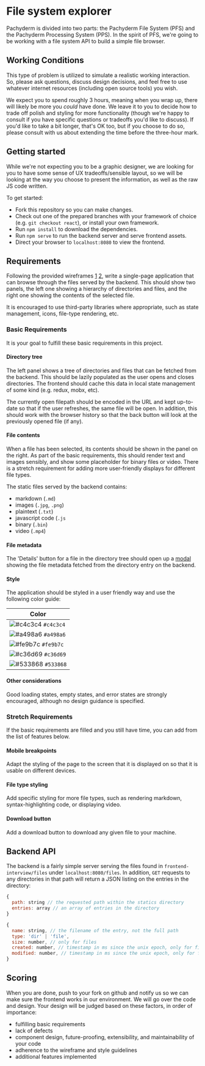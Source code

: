 # File system explorer

Pachyderm is divided into two parts: the Pachyderm File System (PFS) and the Pachyderm Processing System (PPS). In the spirit of PFS, we're going to be working with a file system API to build a simple file browser.


## Working Conditions

This type of problem is utilized to simulate a realistic working interaction. So, please ask questions, discuss design decisions, and feel free to use whatever internet resources (including open source tools) you wish.

We expect you to spend roughly 3 hours, meaning when you wrap up, there will likely be more you _could_ have done. We leave it to you to decide how to trade off polish and styling for more functionality (though we're happy to consult if you have specific questions or tradeoffs you'd like to discuss). If you'd like to take a bit longer, that's OK too, but if you choose to do so, please consult with us about extending the time before the three-hour mark.


## Getting started

While we're not expecting you to be a graphic designer, we are looking for you to have some sense of UX tradeoffs/sensible layout, so we will be looking at the way you choose to present the information, as well as the raw JS code written.

To get started:

* Fork this repository so you can make changes.
* Check out one of the prepared branches with your framework of choice (e.g. `git checkout react`), or install your own framework.
* Run `npm install` to download the dependencies.
* Run `npm serve` to run the backend server and serve frontend assets.
* Direct your browser to `localhost:8080` to view the frontend.


## Requirements

Following the provided wireframes [1](wireframe_main.png) [2](wireframe_modal.png), write a single-page application that can browse through the files served by the backend.  This should show two panels, the left one showing a hierarchy of directories and files, and the right one showing the contents of the selected file.

It is encouraged to use third-party libraries where appropriate, such as state management, icons, file-type rendering, etc.

### Basic Requirements

It is your goal to fulfill these basic requirements in this project. 

#### Directory tree

The left panel shows a tree of directories and files that can be fetched from the backend.  This should be lazily populated as the user opens and closes directories.  The frontend should cache this data in local state management of some kind (e.g. redux, mobx, etc).

The currently open filepath should be encoded in the URL and kept up-to-date so that if the user refreshes, the same file will be open.  In addition, this should work with the browser history so that the back button will look at the previously opened file (if any).

#### File contents

When a file has been selected, its contents should be shown in the panel on the right.  As part of the basic requirements, this should render text and images sensibly, and show some placeholder for binary files or video.  There is a stretch requirement for adding more user-friendly displays for different file types.

The static files served by the backend contains:

* markdown (`.md`)
* images (`.jpg`, `.png`)
* plaintext (`.txt`)
* javascript code (`.js`
* binary (`.bin`)
* video (`.mp4`)

#### File metadata

The 'Details' button for a file in the directory tree should open up a [modal](wireframe_modal.png) showing the file metadata fetched from the directory entry on the backend.

#### Style

The application should be styled in a user friendly way and use the following color guide:

| Color     |
| --------- |
|![#c4c3c4](https://placehold.it/15/c4c3c4/000000?text=+) `#c4c3c4` |
|![#a498a6](https://placehold.it/15/a498a6/000000?text=+) `#a498a6` |
|![#fe9b7c](https://placehold.it/15/fe9b7c/000000?text=+) `#fe9b7c` |
|![#c36d69](https://placehold.it/15/c36d69/000000?text=+) `#c36d69` |
|![#533868](https://placehold.it/15/533868/000000?text=+) `#533868` |

#### Other considerations

Good loading states, empty states, and error states are strongly encouraged, although no design guidance is specified.


### Stretch Requirements

If the basic requirements are filled and you still have time, you can add from the list of features below.

#### Mobile breakpoints

Adapt the styling of the page to the screen that it is displayed on so that it is usable on different devices.

#### File type styling

Add specific styling for more file types, such as rendering markdown, syntax-highlighting code, or displaying video.

#### Download button

Add a download button to download any given file to your machine.


## Backend API

The backend is a fairly simple server serving the files found in `frontend-interview/files` under `localhost:8080/files`.  In addition, `GET` requests to any directories in that path will return a JSON listing on the entries in the directory:

```js
{
  path: string // the requested path within the statics directory
  entries: array // an array of entries in the directory
}
```

```js
{
  name: string, // the filename of the entry, not the full path
  type: 'dir' | 'file',
  size: number, // only for files
  created: number, // timestamp in ms since the unix epoch, only for files
  modified: number, // timestamp in ms since the unix epoch, only for files
}
```


## Scoring

When you are done, push to your fork on github and notify us so we can make sure the frontend works in our environment.  We will go over the code and design.  Your design will be judged based on these factors, in order of importance:

* fulfilling basic requirements
* lack of defects
* component design, future-proofing, extensibility, and maintainability of your code
* adherence to the wireframe and style guidelines
* additional features implemented

[wireframe-reference]: https://wireframe.cc/pro/pp/8c09cab40300197
